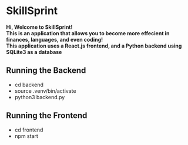 # SkillSprint
**Hi, Welcome to SkillSprint! <br>This is an application that allows you to become more effecient in finances, languages, and even coding!<br>
This application uses a React.js frontend, and a Python backend using SQLite3 as a database**
## Running the Backend
- cd backend
- source .venv/bin/activate
- python3 backend.py

## Running the Frontend
- cd frontend
- npm start

